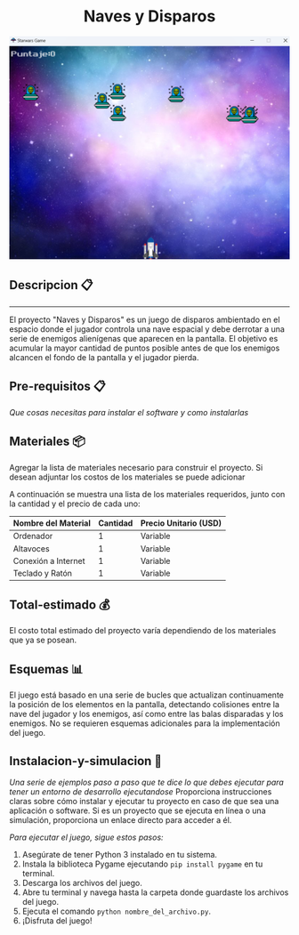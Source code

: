 <h1 align="center"> Naves y Disparos </h1>
<p align="center"><img src="Juego.png"/></p> 


## Descripcion  📋
---
El proyecto "Naves y Disparos" es un juego de disparos ambientado en el espacio donde el jugador controla una nave espacial y debe derrotar a una serie de enemigos alienígenas que aparecen en la pantalla. El objetivo es acumular la mayor cantidad de puntos posible antes de que los enemigos alcancen el fondo de la pantalla y el jugador pierda.

## Pre-requisitos  📋

_Que cosas necesitas para instalar el software y como instalarlas_


## Materiales  📦
Agregar la lista de materiales necesario para construir el proyecto. Si desean adjuntar los costos de los materiales se puede adicionar

A continuación se muestra una lista de los materiales requeridos, junto con la cantidad y el precio de cada uno:


  Nombre del Material  | Cantidad  | Precio Unitario (USD)  
|----------------------|-----------|-------------------------
| Ordenador            | 1         | Variable               |
| Altavoces            | 1         | Variable               |
| Conexión a Internet  | 1         | Variable               |
| Teclado y Ratón      | 1         | Variable               |


## Total-estimado  💰

El costo total estimado del proyecto varía dependiendo de los materiales que ya se posean. 

## Esquemas 📊

El juego está basado en una serie de bucles que actualizan continuamente la posición de los elementos en la pantalla, detectando colisiones entre la nave del jugador y los enemigos, así como entre las balas disparadas y los enemigos. No se requieren esquemas adicionales para la implementación del juego.

## Instalacion-y-simulacion  🔧

_Una serie de ejemplos paso a paso que te dice lo que debes ejecutar para tener un entorno de desarrollo ejecutandose_
Proporciona instrucciones claras sobre cómo instalar y ejecutar tu proyecto en caso de que sea una aplicación o software. Si es un proyecto que se ejecuta en línea o una simulación, proporciona un enlace directo para acceder a él.

_Para ejecutar el juego, sigue estos pasos:_

1. Asegúrate de tener Python 3 instalado en tu sistema.
2. Instala la biblioteca Pygame ejecutando `pip install pygame` en tu terminal.
3. Descarga los archivos del juego.
4. Abre tu terminal y navega hasta la carpeta donde guardaste los archivos del juego.
5. Ejecuta el comando `python nombre_del_archivo.py`.
6. ¡Disfruta del juego!



